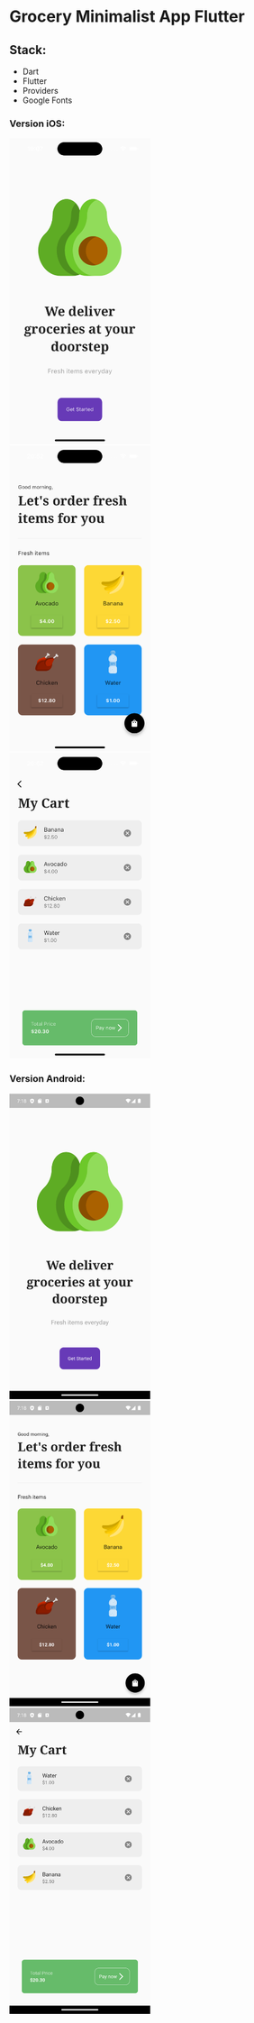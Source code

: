 # Grocery Minimalist App Flutter 

## Stack:

- Dart
- Flutter
- Providers
- Google Fonts

### Version iOS:

<img src="lib/assets/images/intropageios.png" alt="intro page" width="250"> &nbsp; &nbsp; &nbsp; <img src="lib/assets/images/homeios.png" alt="home ios" width="250"> &nbsp; &nbsp; &nbsp; <img src="lib/assets/images/cartios.png" alt="cart ios" width="250">

### Version Android:

<img src="lib/assets/images/intropageandroid.png" alt="intro page" width="250"> &nbsp; &nbsp; &nbsp; <img src="lib/assets/images/homeandroid.png" alt="home android" width="250"> &nbsp; &nbsp; &nbsp; <img src="lib/assets/images/cartandroid.png" alt="cart android" width="250">
